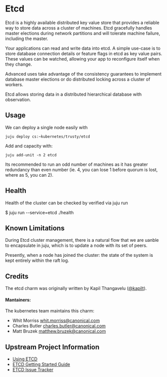 # Etcd

Etcd is a highly available distributed key value store that provides a reliable
way to store data across a cluster of machines. Etcd gracefully handles master
elections during network partitions and will tolerate machine failure, including
the master.

Your applications can read and write data into etcd. A simple use-case is to
store database connection details or feature flags in etcd as key value pairs.
These values can be watched, allowing your app to reconfigure itself when they
change.

Advanced uses take advantage of the consistency guarantees to implement
database master elections or do distributed locking across a cluster of workers.

Etcd allows storing data in a distributed hierarchical database with observation.

## Usage

We can deploy a single node easily with

    juju deploy cs:~kubernetes/trusty/etcd

Add and capacity with:

    juju add-unit -n 2 etcd

Its recommended to run an odd number of machines as it has greater redundancy than
even number (ie. 4, you can lose 1 before quorum is lost, where as 5, you can 2).



## Health

Health of the cluster can be checked by verified via juju run

 $ juju run --service=etcd ./health


## Known Limitations

During Etcd cluster management, there is a natural flow that we are uanble
to encapsulate in juju, which is to update a node with its set of peers.

Presently, when a node has joined the cluster: the state of the system is kept
entirely within the raft log.

## Credits

The etcd charm was originally written by Kapil Thangavelu ([@kapilt](https://github.com/kapilt)).

#### Mantainers: 

The kubernetes team maintains this charm:
  - Whit Morriss <whit.morriss@canonical.com>
  - Charles Butler <charles.butler@canonical.com>
  - Matt Bruzek <matthew.bruzek@canonical.com>


## Upstream Project Information

- [Using ETCD](https://coreos.com/using-coreos/etcd/)
- [ETCD Getting Started Guide](https://coreos.com/docs/distributed-configuration/getting-started-with-etcd/)
- [ETCD Issue Tracker](https://github.com/coreos/etcd)

